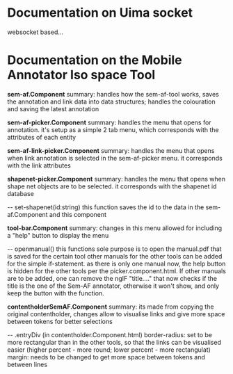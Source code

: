 # Documentation on Uima socket
websocket based...

# Documentation on the Mobile Annotator Iso space Tool

**sem-af.Component**
summary: handles how the sem-af-tool works, saves the annotation and link data into data structures; 
handles the colouration and saving the latest annotation

**sem-af-picker.Component**
summary: handles the menu that opens for annotation. it's setup as a simple 2 tab menu, which corresponds with the attributes of each entity

**sem-af-link-picker.Component**
summary: handles the menu that opens when link annotation is selected in the sem-af-picker menu. it corresponds with the link attributes

**shapenet-picker.Component**
summary: handles the menu that opens when shape net objects are to be selected. it corresponds with the shapenet id database

-- set-shapenet(id:string) 
	this function saves the id to the data in the sem-af.Component and this component
	
**tool-bar.Component**
summary: changes in this menu allowed for including a "help" button to display the menu

 -- openmanual()
	this functions sole purpose is to open the manual.pdf that is saved for the certain tool
	other manuals for the other tools can be added for the simple if-statement. as there is only one manual now, the help button is hidden for the other tools per the picker.component.html.
	If other manuals are to be added, one can remove the ngIF "title...." that now checks if the title is the one of the Sem-AF annotator, otherwise it won't show, and only keep the button with the function.
 

**contentholderSemAF.Component**
summary: its made from copying the original contentholder, changes allow to visualise links and give more space between tokens for better selections

-- .entryDiv (in contentholder.Component.html)
	border-radius: set to be more rectangular than in the other tools, so that the links can be visualised easier (higher percent - more round; lower percent - more rectangulat)
	margin: needs to be changed to get more space between tokens and between lines
